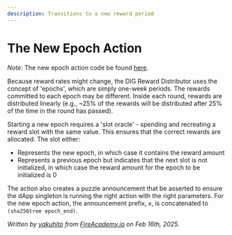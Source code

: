 ```yaml
---
description: Transitions to a new reward period
---
```


# The New Epoch Action

_Note_: The new epoch action code be found [here](https://github.com/Yakuhito/slot-machine/blob/master/puzzles/actions/dig/new_epoch.clsp).

Because reward rates might change, the DIG Reward Distributor uses the concept of 'epochs', which are simply one-week periods. The rewards committed to each epoch may be different. Inside each round, rewards are distributed linearly (e.g., \~25% of the rewards will be distributed after 25% of the time in the round has passed).

Starting a new epoch requires a 'slot oracle' - spending and recreating a reward slot with the same value. This ensures that the correct rewards are allocated. The slot either:

* Represents the new epoch, in which case it contains the reward amount
* Represents a previous epoch but indicates that the next slot is not initialized, in which case the reward amount for the epoch to be initialized is 0

The action also creates a puzzle announcement that be asserted to ensure the dApp singleton is running the right action with the right parameters. For the new epoch action, the announcement prefix, `e`, is concatenated to `(sha256tree epoch_end)`.

_Written by_ [_yakuhito_](https://x.com/yakuh1t0) _from_ [_FireAcademy.io_](https://fireacademy.io/) _on Feb 16th, 2025._
